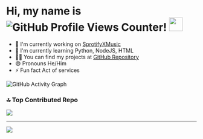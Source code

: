# Hi, my name is ![GitHub Profile Views Counter](https://komarev.com/ghpvc/?username=Mister-Man7&label=Antakara&abbreviated=true)! <img height="36px" width="36px" src="https://user-images.githubusercontent.com/18350557/176309783-0785949b-9127-417c-8b55-ab5a4333674e.gif">

- 🔭 I'm currently working on [SprotifyXMusic](https://github.com/Mister-Man7/SprotifyXMusic)
- 🌱 I'm currently learning Python, NodeJS, HTML
- 👨‍💻 You can find my projects at [GitHub Repository](https://github.com/Mister-Man7/SprotifyXMusic)
- 😄 Pronouns He/Him
- ⚡ Fun fact Act of services

![GitHub Activity Graph](https://github-readme-activity-graph.vercel.app/graph?username=Mister-Man7&theme=react&area=true&custom_title=Antakara%27s+GitHub+Stats&radius=12)

### 🔝 Top Contributed Repo
![](https://github-contributor-stats.vercel.app/api?username=Mister-Man7&limit=5&theme=tokyonight&combine_all_yearly_contributions=true)

---
[![](https://visitcount.itsvg.in/api?id=Mister-Man7&icon=3&color=7)](https://visitcount.itsvg.in)
